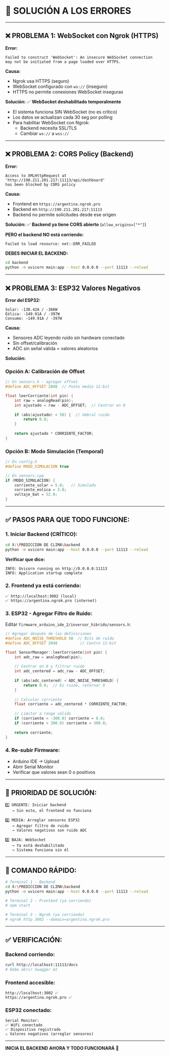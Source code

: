 # 🔧 SOLUCIÓN A LOS ERRORES

---

## ❌ **PROBLEMA 1: WebSocket con Ngrok (HTTPS)**

**Error:**
```
Failed to construct 'WebSocket': An insecure WebSocket connection 
may not be initiated from a page loaded over HTTPS.
```

**Causa:**
- Ngrok usa HTTPS (seguro)
- WebSocket configurado con `ws://` (inseguro)
- HTTPS no permite conexiones WebSocket inseguras

**Solución:**
✅ **WebSocket deshabilitado temporalmente**
- El sistema funciona SIN WebSocket (no es crítico)
- Los datos se actualizan cada 30 seg por polling
- Para habilitar WebSocket con Ngrok:
  - Backend necesita SSL/TLS
  - Cambiar `ws://` a `wss://`

---

## ❌ **PROBLEMA 2: CORS Policy (Backend)**

**Error:**
```
Access to XMLHttpRequest at 'http://190.211.201.217:11113/api/dashboard' 
has been blocked by CORS policy
```

**Causa:**
- Frontend en `https://argentina.ngrok.pro`
- Backend en `http://190.211.201.217:11113`
- Backend no permite solicitudes desde ese origen

**Solución:**
✅ **Backend ya tiene CORS abierto** (`allow_origins=["*"]`)

**PERO el backend NO está corriendo:**
```bash
Failed to load resource: net::ERR_FAILED
```

**DEBES INICIAR EL BACKEND:**
```bash
cd backend
python -m uvicorn main:app --host 0.0.0.0 --port 11113 --reload
```

---

## ❌ **PROBLEMA 3: ESP32 Valores Negativos**

**Error del ESP32:**
```
Solar: -138.42A / -366W
Eólica: -149.91A / -397W
Consumo: -149.91A / -397W
```

**Causa:**
- Sensores ADC leyendo ruido sin hardware conectado
- Sin offset/calibración
- ADC sin señal válida = valores aleatorios

**Solución:**

### **Opción A: Calibración de Offset**
```cpp
// En sensors.h - agregar offset
#define ADC_OFFSET 2048  // Punto medio 12-bit

float leerCorriente(int pin) {
    int raw = analogRead(pin);
    int ajustado = raw - ADC_OFFSET;  // Centrar en 0
    
    if (abs(ajustado) < 50) {  // Umbral ruido
        return 0.0;
    }
    
    return ajustado * CORRIENTE_FACTOR;
}
```

### **Opción B: Modo Simulación (Temporal)**
```cpp
// En config.h
#define MODO_SIMULACION true

// En sensors.cpp
if (MODO_SIMULACION) {
    corriente_solar = 5.0;   // Simulado
    corriente_eolica = 3.0;
    voltaje_bat = 52.0;
}
```

---

## ✅ **PASOS PARA QUE TODO FUNCIONE:**

### **1. Iniciar Backend (CRÍTICO):**
```bash
cd X:\PREDICCION DE CLIMA\backend
python -m uvicorn main:app --host 0.0.0.0 --port 11113 --reload
```

**Verificar que dice:**
```
INFO: Uvicorn running on http://0.0.0.0:11113
INFO: Application startup complete
```

### **2. Frontend ya está corriendo:**
```
✅ http://localhost:3002 (local)
✅ https://argentina.ngrok.pro (internet)
```

### **3. ESP32 - Agregar Filtro de Ruido:**

Editar `firmware_arduino_ide_2/inversor_hibrido/sensors.h`:

```cpp
// Agregar después de las definiciones
#define ADC_NOISE_THRESHOLD 50  // Bits de ruido
#define ADC_OFFSET 2048          // Centro 12-bit

float SensorManager::leerCorriente(int pin) {
    int adc_raw = analogRead(pin);
    
    // Centrar en 0 y filtrar ruido
    int adc_centered = adc_raw - ADC_OFFSET;
    
    if (abs(adc_centered) < ADC_NOISE_THRESHOLD) {
        return 0.0;  // Es ruido, retornar 0
    }
    
    // Calcular corriente
    float corriente = adc_centered * CORRIENTE_FACTOR;
    
    // Limitar a rango válido
    if (corriente < -300.0) corriente = 0.0;
    if (corriente > 300.0) corriente = 300.0;
    
    return corriente;
}
```

### **4. Re-subir Firmware:**
- Arduino IDE → Upload
- Abrir Serial Monitor
- Verificar que valores sean 0 o positivos

---

## 🎯 **PRIORIDAD DE SOLUCIÓN:**

```
1️⃣ URGENTE: Iniciar backend
   → Sin esto, el frontend no funciona

2️⃣ MEDIA: Arreglar sensores ESP32
   → Agregar filtro de ruido
   → Valores negativos son ruido ADC

3️⃣ BAJA: WebSocket
   → Ya está deshabilitado
   → Sistema funciona sin él
```

---

## 🚀 **COMANDO RÁPIDO:**

```bash
# Terminal 1 - Backend
cd X:\PREDICCION DE CLIMA\backend
python -m uvicorn main:app --host 0.0.0.0 --port 11113 --reload

# Terminal 2 - Frontend (ya corriendo)
# npm start

# Terminal 3 - Ngrok (ya corriendo)
# ngrok http 3002 --domain=argentina.ngrok.pro
```

---

## ✅ **VERIFICACIÓN:**

### **Backend corriendo:**
```bash
curl http://localhost:11113/docs
# Debe abrir Swagger UI
```

### **Frontend accesible:**
```
http://localhost:3002 ✅
https://argentina.ngrok.pro ✅
```

### **ESP32 conectado:**
```
Serial Monitor:
✅ WiFi conectado
✅ Dispositivo registrado
⚠️ Valores negativos (arreglar sensores)
```

---

**INICIA EL BACKEND AHORA Y TODO FUNCIONARÁ** 🚀
